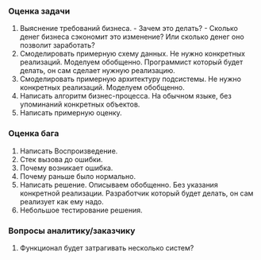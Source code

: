 ### Оценка задачи
  1. Выяснение требований бизнеса. 
    - Зачем это делать? 
    - Сколько денег бизнеса сэкономит это изменение? Или сколько денег оно позволит заработать?
  2. Смоделировать примерную схему данных. Не нужно конкретных реализаций. Моделуем обобщенно. Программист который будет делать, он сам сделает нужную реализацию. 
  3. Смоделировать примерную архитектуру подсистемы. Не нужно конкретных реализаций. Моделуем обобщенно.
  4. Написать алгоритм бизнес-процесса. На обычном языке, без упоминаний конкретных объектов.
  5. Написать примерную оценку. 


### Оценка бага
  1. Написать Воспроизведение.
  2. Стек вызова до ошибки.
  3. Почему возникает ошибка.
  4. Почему раньше было нормально.
  5. Написать решение. Описываем обобщенно. Без указания конкретной реализации. Разработчик который будет делать, он сам реализует как ему надо.
  6. Небольшое тестирование решения.


### Вопросы аналитику/заказчику
  1. Функционал будет затрагивать несколько систем?